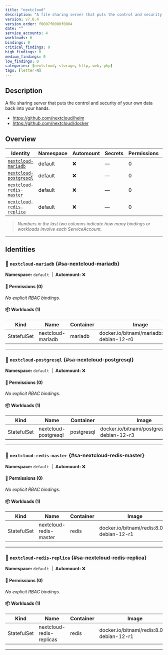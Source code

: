 ```yaml
---
title: "nextcloud"
description: "A file sharing server that puts the control and security of your own data back into your hands."
version: v7.0.4
version_order: f0007f0000f0004
date: ""
service_accounts: 4
workloads: 6
bindings: 0
critical_findings: 0
high_findings: 0
medium_findings: 0
low_findings: 0
categories: [nextcloud, storage, http, web, php]
tags: [letter-N]
---
```


## Description

A file sharing server that puts the control and security of your own data back into your hands.

- https://github.com/nextcloud/helm
- https://github.com/nextcloud/docker

## Overview

| Identity                                                 | Namespace | Automount | Secrets | Permissions | Workloads | Risk |
| -------------------------------------------------------- | --------- | --------- | ------- | ----------- | --------- | ---- |
| [`nextcloud-mariadb`](#sa-nextcloud-mariadb)             | default   | ❌        | —       | 0           | 1         | —    |
| [`nextcloud-postgresql`](#sa-nextcloud-postgresql)       | default   | ❌        | —       | 0           | 1         | —    |
| [`nextcloud-redis-master`](#sa-nextcloud-redis-master)   | default   | ❌        | —       | 0           | 1         | —    |
| [`nextcloud-redis-replica`](#sa-nextcloud-redis-replica) | default   | ❌        | —       | 0           | 1         | —    |

> _Numbers in the last two columns indicate how many bindings or workloads involve each ServiceAccount._

---

## Identities

### 🤖 `nextcloud-mariadb` {#sa-nextcloud-mariadb}

**Namespace:** `default`  |  **Automount:** ❌

#### 🔑 Permissions (0)

_No explicit RBAC bindings._

#### 📦 Workloads (1)

| Kind        | Name              | Container | Image                                         |
| ----------- | ----------------- | --------- | --------------------------------------------- |
| StatefulSet | nextcloud-mariadb | mariadb   | docker.io/bitnami/mariadb:11.4.6-debian-12-r0 |

---

### 🤖 `nextcloud-postgresql` {#sa-nextcloud-postgresql}

**Namespace:** `default`  |  **Automount:** ❌

#### 🔑 Permissions (0)

_No explicit RBAC bindings._

#### 📦 Workloads (1)

| Kind        | Name                 | Container  | Image                                            |
| ----------- | -------------------- | ---------- | ------------------------------------------------ |
| StatefulSet | nextcloud-postgresql | postgresql | docker.io/bitnami/postgresql:17.5.0-debian-12-r3 |

---

### 🤖 `nextcloud-redis-master` {#sa-nextcloud-redis-master}

**Namespace:** `default`  |  **Automount:** ❌

#### 🔑 Permissions (0)

_No explicit RBAC bindings._

#### 📦 Workloads (1)

| Kind        | Name                   | Container | Image                                      |
| ----------- | ---------------------- | --------- | ------------------------------------------ |
| StatefulSet | nextcloud-redis-master | redis     | docker.io/bitnami/redis:8.0.1-debian-12-r1 |

---

### 🤖 `nextcloud-redis-replica` {#sa-nextcloud-redis-replica}

**Namespace:** `default`  |  **Automount:** ❌

#### 🔑 Permissions (0)

_No explicit RBAC bindings._

#### 📦 Workloads (1)

| Kind        | Name                     | Container | Image                                      |
| ----------- | ------------------------ | --------- | ------------------------------------------ |
| StatefulSet | nextcloud-redis-replicas | redis     | docker.io/bitnami/redis:8.0.1-debian-12-r1 |

---
